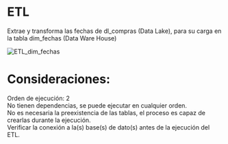 # ETL  
Extrae y transforma las fechas de dl_compras (Data Lake), para su carga en la tabla dim_fechas (Data Ware House)  

![ETL_dim_fechas](https://github.com/user-attachments/assets/c6a06924-3603-440d-8f73-98a25c9f7d43)  

# Consideraciones:  
Orden de ejecución: 2  
No tienen dependencias, se puede ejecutar en cualquier orden.  
No es necesaria la preexistencia de las tablas, el proceso es capaz de crearlas durante la ejecución.  
Verificar la conexión a la(s) base(s) de dato(s) antes de la ejecución del ETL.  
